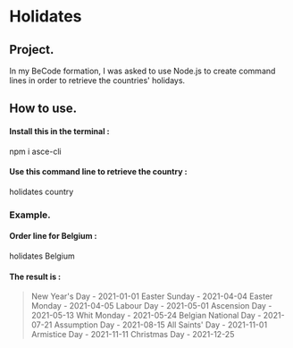 # Holidates

## Project.
In my BeCode formation, I was asked to use Node.js to create command lines in order to retrieve the countries' holidays.

## How to use.

#### Install this in the terminal :

npm i asce-cli

#### Use this command line to retrieve the country :

holidates country

### Example.

#### Order line for Belgium :

holidates Belgium

#### The result is :

> New Year's Day - 2021-01-01
> Easter Sunday - 2021-04-04
> Easter Monday - 2021-04-05
> Labour Day - 2021-05-01
> Ascension Day - 2021-05-13
> Whit Monday - 2021-05-24
> Belgian National Day - 2021-07-21
> Assumption Day - 2021-08-15
> All Saints' Day - 2021-11-01
> Armistice Day - 2021-11-11
> Christmas Day - 2021-12-25
